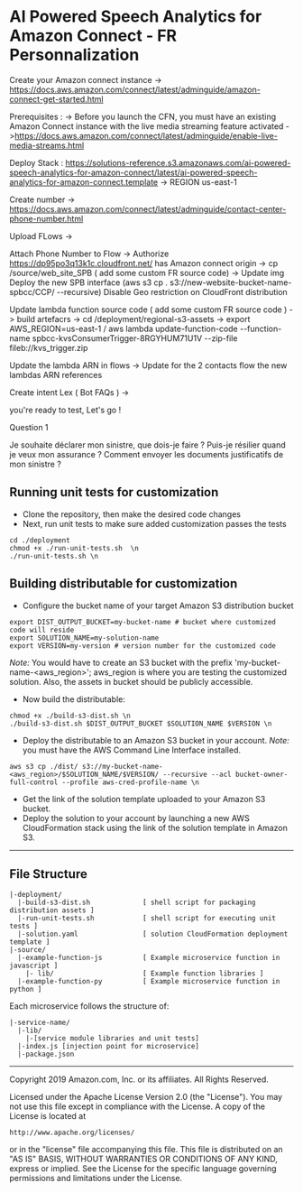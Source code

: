 # AI Powered Speech Analytics for Amazon Connect - FR Personnalization 

Create your Amazon connect instance
-> https://docs.aws.amazon.com/connect/latest/adminguide/amazon-connect-get-started.html

Prerequisites :
-> Before you launch the CFN, you must have an existing Amazon Connect instance with the live media streaming feature activated
->https://docs.aws.amazon.com/connect/latest/adminguide/enable-live-media-streams.html

Deploy Stack :  https://solutions-reference.s3.amazonaws.com/ai-powered-speech-analytics-for-amazon-connect/latest/ai-powered-speech-analytics-for-amazon-connect.template
-> REGION us-east-1

Create number
-> https://docs.aws.amazon.com/connect/latest/adminguide/contact-center-phone-number.html


Upload FLows
->

Attach Phone Number to Flow
->
Authorize https://dp95po3q13k1c.cloudfront.net/ has Amazon connect origin
-> cp /source/web_site_SPB ( add some custom FR source code)
-> Update img
Deploy the new SPB interface (aws s3 cp . s3://new-website-bucket-name-spbcc/CCP/ --recursive)
Disable Geo restriction on CloudFront distribution

Update lambda function source code ( add some custom FR source code )
-> build artefacrs
-> cd /deployment/regional-s3-assets
-> export AWS_REGION=us-east-1 / aws lambda update-function-code --function-name  spbcc-kvsConsumerTrigger-8RGYHUM71U1V  --zip-file fileb://kvs_trigger.zip

Update the lambda ARN in flows
-> Update for the 2 contacts flow the new lambdas ARN references 

Create intent Lex ( Bot FAQs )
->

you're ready to test, Let's go !


Question 1

Je souhaite déclarer mon sinistre, que dois-je faire ?
Puis-je résilier quand je veux mon assurance ?
Comment envoyer les documents justificatifs de mon sinistre ?


## Running unit tests for customization
* Clone the repository, then make the desired code changes
* Next, run unit tests to make sure added customization passes the tests
```
cd ./deployment
chmod +x ./run-unit-tests.sh  \n
./run-unit-tests.sh \n
```

## Building distributable for customization
* Configure the bucket name of your target Amazon S3 distribution bucket
```
export DIST_OUTPUT_BUCKET=my-bucket-name # bucket where customized code will reside
export SOLUTION_NAME=my-solution-name
export VERSION=my-version # version number for the customized code
```
_Note:_ You would have to create an S3 bucket with the prefix 'my-bucket-name-<aws_region>'; aws_region is where you are testing the customized solution. Also, the assets in bucket should be publicly accessible.

* Now build the distributable:
```
chmod +x ./build-s3-dist.sh \n
./build-s3-dist.sh $DIST_OUTPUT_BUCKET $SOLUTION_NAME $VERSION \n
```

* Deploy the distributable to an Amazon S3 bucket in your account. _Note:_ you must have the AWS Command Line Interface installed.
```
aws s3 cp ./dist/ s3://my-bucket-name-<aws_region>/$SOLUTION_NAME/$VERSION/ --recursive --acl bucket-owner-full-control --profile aws-cred-profile-name \n
```

* Get the link of the solution template uploaded to your Amazon S3 bucket.
* Deploy the solution to your account by launching a new AWS CloudFormation stack using the link of the solution template in Amazon S3.

*** 

## File Structure

```
|-deployment/
  |-build-s3-dist.sh             [ shell script for packaging distribution assets ]
  |-run-unit-tests.sh            [ shell script for executing unit tests ]
  |-solution.yaml                [ solution CloudFormation deployment template ]
|-source/
  |-example-function-js          [ Example microservice function in javascript ]
    |- lib/                      [ Example function libraries ]
  |-example-function-py          [ Example microservice function in python ]

```

Each microservice follows the structure of:

```
|-service-name/
  |-lib/
    |-[service module libraries and unit tests]
  |-index.js [injection point for microservice]
  |-package.json
```

***


Copyright 2019 Amazon.com, Inc. or its affiliates. All Rights Reserved.

Licensed under the Apache License Version 2.0 (the "License"). You may not use this file except in compliance with the License. A copy of the License is located at

    http://www.apache.org/licenses/

or in the "license" file accompanying this file. This file is distributed on an "AS IS" BASIS, WITHOUT WARRANTIES OR CONDITIONS OF ANY KIND, express or implied. See the License for the specific language governing permissions and limitations under the License.
